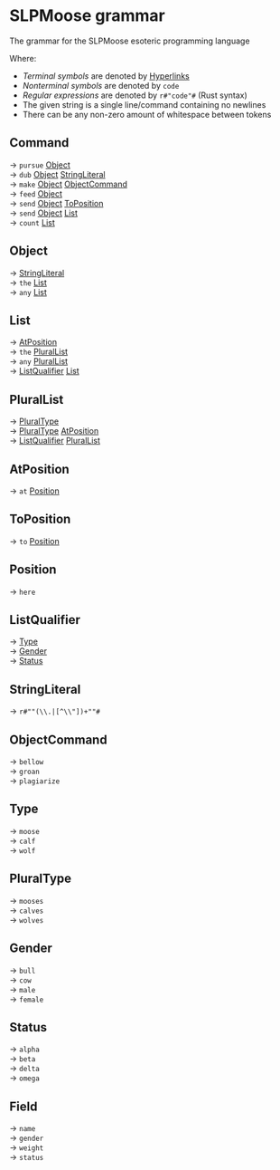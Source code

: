 # SLPMoose grammar

The grammar for the SLPMoose esoteric programming language

Where:
- *Terminal symbols* are denoted by [Hyperlinks](https://en.wikipedia.org/wiki/Hyperlink)
- *Nonterminal symbols* are denoted by `code`
- *Regular expressions* are denoted by `r#"code"#` (Rust syntax)
- The given string is a single line/command containing no newlines
- There can be any non-zero amount of whitespace between tokens

## Command

→ `pursue` [Object](#object)  
→ `dub` [Object](#object) [StringLiteral](#stringliteral)  
→ `make` [Object](#object) [ObjectCommand](#objectcommand)  
→ `feed` [Object](#object)  
→ `send` [Object](#object) [ToPosition](#toposition)  
→ `send` [Object](#object) [List](#list)  
→ `count` [List](#list)

## Object

→ [StringLiteral](#stringliteral)  
→ `the` [List](#list)  
→ `any` [List](#list)

## List

→ [AtPosition](#atposition)  
→ `the` [PluralList](#plurallist)  
→ `any` [PluralList](#plurallist)  
→ [ListQualifier](#listqualifier) [List](#list)

## PluralList

→ [PluralType](#pluraltype)  
→ [PluralType](#pluraltype) [AtPosition](#atposition)  
→ [ListQualifier](#listqualifier) [PluralList](#plurallist)

## AtPosition

→ `at` [Position](#position)

## ToPosition

→ `to` [Position](#position)

## Position

→ `here`

## ListQualifier

→ [Type](#type)  
→ [Gender](#gender)  
→ [Status](#status)

## StringLiteral

→ `r#""(\\.|[^\\"])+""#`

## ObjectCommand

→ `bellow`  
→ `groan`  
→ `plagiarize`

## Type

→ `moose`  
→ `calf`  
→ `wolf`

## PluralType

→ `mooses`  
→ `calves`  
→ `wolves`

## Gender

→ `bull`  
→ `cow`  
→ `male`  
→ `female`

## Status

→ `alpha`  
→ `beta`  
→ `delta`  
→ `omega`

## Field

→ `name`  
→ `gender`  
→ `weight`  
→ `status`
